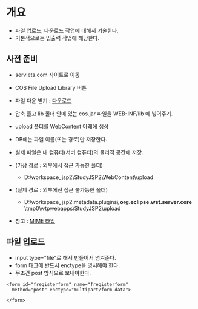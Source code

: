 # 개요 
- 파일 업로드, 다운로드 작업에 대해서 기술한다.
- 기본적으로는 입출력 작업에 해당한다. 

## 사전 준비
- servlets.com 사이트로 이동
- COS File Upload Library 버튼
- 파일 다운 받기 : [다운로드](http://servlets.com/cos/cos-20.08.zip)
- 압축 풀고 lib 폴더 안에 있는 cos.jar 파일을 WEB-INF/lib 에 넣어주기.

- upload 폴더를 WebContent 아래에 생성

- DB에는 파일 이름(또는 경로)만 저장한다. 
- 실제 파일은 내 컴퓨터(서버 컴퓨터)의 물리적 공간에 저장. 

- (가상 경로 : 외부에서 접근 가능한 폴더)
  - D:\workspace_jsp2\StudyJSP2\WebContent\upload
- (실제 경로 : 외부에선 접근 불가능한 폴더)
  - D:\workspace_jsp2\.metadata\.plugins\ **org.eclipse.wst.server.core** \tmp0\wtpwebapps\StudyJSP2\upload

- 참고 : [MIME 타입](https://developer.mozilla.org/ko/docs/Web/HTTP/Basics_of_HTTP/MIME_types) 

## 파일 업로드 
- input type="file"로 해서 만들어서 넘겨준다. 
- form 태그에 반드시 enctype을 명시해야 한다. 
- 무조건 post 방식으로 보내야한다. 
```
<form id="fregisterform" name="fregisterform" 
  method="post" enctype="multipart/form-data">
  
</form>
```
